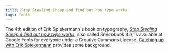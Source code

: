 ```yaml
---
title: Stop Stealing Sheep and find out how type works
tags: fonts
---
```

The 4th edition of Erik Spiekermann´s book on typography, [<cite>Stop Stealing Sheep & find out how type works</cite>](https://fonts.google.com/knowledge/stop_stealing_sheep.pdf), also called *Sheepbook 4.0,* is available at Google Fonts for everyone under a Creative Commons License. [Catching up with Erik Spiekermann](https://design.google/library/catching-up-with-erik-spiekermann/) provides some background.

